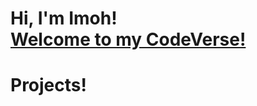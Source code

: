 <h1>Hi, I'm Imoh! <br/><a href="https://www.linkedin.com/in/imoh-samson/">Welcome to my CodeVerse!</a></h1>

<h1>Projects!<br/><a href=""></a></h1>


[twitter]: https://twitter.com/imohsamson
[youtube]: https://www.youtube.com/c/imohsamson
[instagram]: https://www.instagram.com/imohsamson/
[linkedin]: https://linkedin.com/in/imohsamson
